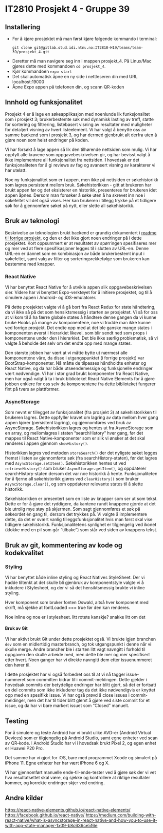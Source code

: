 IT2810 Prosjekt 4 - Gruppe 39
======

## Installering

* For å kjøre prosjektet må man først kjøre følgende kommando i terminal:
    ```
    git clone git@gitlab.stud.idi.ntnu.no:IT2810-H19/teams/team-39/prosjekt_4.git
    ```
* Deretter må man navigere seg inn i mappen prosjekt_4. 
  På Linux/Mac gjøres dette med kommandoen `cd prosjekt_4`.
* Kjør kommandoen `expo start`
* Det skal automatisk åpne en ny side i nettleseren din med URL localhost:19000
* Åpne Expo appen på telefonen din, og scann QR-koden



## Innhold og funksjonalitet

Prosjekt 4 er å lage en søkeapplikasjon med noenlunde lik funksjonalitet som i prosjekt 3; brukerbestemte søk med dynamisk lasting av treff, støtte for sortering og filtrering, listebasert visning av resultater med muligheter for detaljert visning av hvert listeelement. Vi har valgt å benytte oss av samme backend som i prosjekt 3, og har dermed gjenbrukt alt derfra uten å gjøre noen som helst endringer på koden.

Vi har forsøkt å lage appen så lik den tilhørende nettsiden som mulig. Vi har oppfylt alle kravene som oppgavebeskrivelsen gir, og har bevisst valgt å ikke implementere all funksjonalitet fra nettsiden. I hovedsak er det funksjonaliteten for å gi reviews av fag og avansert visning av karakterer vi har utelatt. 

Noe ny funksjonalitet som er i appen, men ikke på nettsiden er søkehistorikk som lagres persistent mellom bruk. Søkehistorikken - gitt at brukeren har brukt appen før og det eksisterer en historikk, presenteres for brukeren idet appen åpnes. Dersom man forsøker å søke uten å ha skrevet inn noe i søkefeltet vil det også vises. Her kan brukeren i tillegg trykke på et tidligere søk for å gjennomføre søket på nytt, eller slette all søkehistorikk.

## Bruk av teknologi

Beskrivelse av teknologien brukt backend er grundig dokumentert i [readme til forrige prosjekt](https://gitlab.stud.idi.ntnu.no/IT2810-H19/teams/team-39/prosjekt_3), og den er det ikke gjort noen endringer på i dette prosjektet. 
Kort oppsummert er at resultatet av spørringen spesifiseres mer og mer ved at flere spesifikasjoner legges til i slutten av URL-en. 
Denne URL-en er dannet som en kombinasjon av både brukerbestemt input i søkefeltet, samt valg av filter og sorteringsrekkefølge som brukeren kan bestemme med knapper. 

### React Native
Vi har benyttet React Native for å utvikle appen slik oppgavebeskrivelsen sier. 
Videre har vi benyttet Expo-verktøyet for å initiere prosjektet, og til å simulere appen i Android- og iOS-emulatorer. 

På dette prosjektet valgte vi å gå bort fra React Redux for state håndtering, da vi ikke så på det som hensiktsmessig i starten av prosjektet. 
Vi så for oss at vi kom til å ha færre globale states å håndtere denne gangen da vi kunne bruke Hooks på mange av komponentene, 
noe vi trodde man ikke kunne ved forrige prosjekt. Det endte opp med at det ble ganske mange states i komponenten øverst i hierarkiet likevel, 
som blir sendt ned som props i komponentene under den i hierarkiet. Det ble ikke særlig problematisk, 
så vi valgte å beholde det selv om det endte opp med mange states. 
 
Den største jobben har vært at vi måtte bytte ut nærmest alle komponentene våre, da disse i utgangspunktet (i forrige prosjekt) var BootStrap-komponenter. 
Nå måtte de tilpasses håndholdte enheter og React Native, og da har både utseendemessige og funksjonelle endringer vært nødvendige. 
Vi har i stor grad brukt komponenter fra React Native, men har også valgt å ta i bruk biblioteket React Native Elements 
for å gjøre jobben enklere for oss selv da komponentene fra dette biblioteket fungerer fint på tvers av plattformer. 


### AsyncStorage
Som nevnt er tillegget av funksjonalitet (fra prosjekt 3) at søkehistorikken til brukeren lagres. 
Dette oppfyller kravet om lagring av data mellom hver gang appen kjører (persistent lagring), og gjennomføres ved bruk av AsyncStorage. 
Søkehistorikken lagres og hentes ut fra AsyncStorage som en array, og mellomlagres i staten “searchHistory” hver gang, 
før det mappes til React Native-komponenter som er slik vi ønsker at det skal renderes i appen gjennom `showHistory()`. 

Historikken lagres ved metoden `storeSearch()` der det nyligste søket legges fremst i listen av gjennomførte søk (fra searchHistory-staten),
før det lagres med `AsyncStorage.setItem()`. Søkehistorikken hentes ut ved `retrieveHistory()` som bruker `AsyncStorage.getItem()`, 
og oppdaterer searchHistory-staten dersom det var noe historikk å hente. Funksjonaliteten for å fjerne all 
søkehistorikk gjøres ved `clearHistory()` som bruker `AsyncStorage.clear()`, og som oppdaterer relevante states til å slette historikk.

Søkehistorikken er presentert som en liste av knapper som ser ut som tekst. 
Dette er for å gjøre det ryddigere, da kantene rundt knappene gjorde at det ble utrolig mye støy på skjermen. 
Som sagt gjennomføres et søk på søkeordet én gang til, dersom det trykkes på. 
Vi valgte å implementere dette, da det er svært vanlig tilleggsfunksjonalitet hvis man først skal vise tidligere søkehistorikk. 
Funksjonalitetens synlighet er tilgjengelig ved ikonet (klokke med en pil som går “tilbake”) som står ved siden av knappens tekst.


## Bruk av git, kommentering av kode og kodekvalitet

### Styling
Vi har benyttet både inline styling og React Natives StyleSheet. Der vi hadde tiltenkt at det skulle bli gjenbruk av komponentstyle valgte vi å inkludere i Stylesheet, og der vi så det hensiktsmessig brukte vi inline styling. 

Hver komponent som bruker fonten Oswald, altså hver komponent med skrift, må sjekke at fontLoaded === true før den kan renderes.

 
Noe inline og noe er i stylesheet. litt rotete kanskje? snakke litt om det

#### Bruk av Git
Vi har aktivt brukt Git under dette prosjektet også. Vi brukte igjen branchen `dev` som en midlertidig masterbranch, og tok utgangspunkt i denne når vi skulle merge. 
Andre brancher ble i starten litt vagt navngitt i forhold til oppgaven den skulle arbeide med, men dette ble mer og mer spesifisert etter hvert. Noen ganger har vi direkte navngitt dem etter issuenummeret den hører til.

I dette prosjektet har vi også forbedret oss til at vi nå tagger issue-nummeret som committen bidrar til i commit-meldingen. 
Dette gjelder i hovedsak commits der betydelige endringer har blitt gjort, så det er fortsatt en del commits som ikke inkluderer tag da det ikke nødvendigvis er knyttet opp med en spesifikk issue. 
Vi har også prøvd å close issues i commit-meldinger, men det har til tider blitt glemt å gjøre ved siste commit for et issue, og da har vi bare markert issuet som “Closed” manuelt. 


## Testing
For å simulere og teste Android har vi brukt ulike AVD-er (Android Virtual Devices) som er tilgjengelig på Android Studio, 
samt egne enheter ved scan av QR-kode. I Android Studio har vi i hovedsak brukt Pixel 2, og egen enhet er Huawei P20 Pro.

Det samme har vi gjort for iOS, bare med programmet Xcode og simulert på iPhone 11. Egne enheter her har vært iPhone 6 og X.

Vi har gjennomført manuelle ende-til-ende-tester ved å gjøre søk der vi vet hva resultatsettet skal være, 
og sjekke og kontrollere at riktige resultater kommer, og korrekte endringer skjer ved endring. 


## Andre kilder
https://react-native-elements.github.io/react-native-elements/
https://facebook.github.io/react-native/
https://medium.com/building-with-react-native/what-is-asyncstorage-in-react-native-and-how-you-to-use-it-with-app-state-manager-1x09-b8c636ce5f6e
